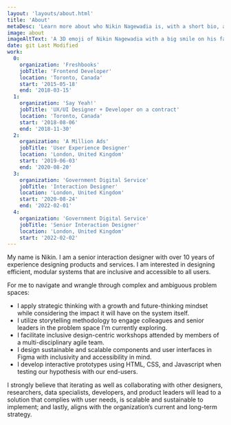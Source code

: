 ```yaml
---
layout: 'layouts/about.html'
title: 'About'
metaDesc: 'Learn more about who Nikin Nagewadia is, with a short bio, and list of his past work and education experiences.'
image: about
imageAltText: 'A 3D emoji of Nikin Nagewadia with a big smile on his face.'
date: git Last Modified
work:
  0:
    organization: 'Freshbooks'
    jobTitle: 'Frontend Developer'
    location: 'Toronto, Canada'
    start: '2015-05-18'
    end: '2018-03-15'
  1:
    organization: 'Say Yeah!'
    jobTitle: 'UX/UI Designer + Developer on a contract'
    location: 'Toronto, Canada'
    start: '2018-08-06'
    end: '2018-11-30'
  2:
    organization: 'A Million Ads'
    jobTitle: 'User Experience Designer'
    location: 'London, United Kingdom'
    start: '2019-06-03'
    end: '2020-08-20'
  3:
    organization: 'Government Digital Service'
    jobTitle: 'Interaction Designer'
    location: 'London, United Kingdom'
    start: '2020-08-24'
    end: '2022-02-01'
  4:
    organization: 'Government Digital Service'
    jobTitle: 'Senior Interaction Designer'
    location: 'London, United Kingdom'
    start: '2022-02-02'
---
```

My name is Nikin. I am a senior interaction designer with over 10 years of experience designing products and services. I am interested in designing efficient, modular systems that are inclusive and accessible to all users.

<p class="list-lead-in">For me to navigate and wrangle through complex and ambiguous problem spaces:</p>

- I apply strategic thinking with a growth and future-thinking mindset while considering the impact it will have on the system itself.
- I utilize storytelling methodology to engage colleagues and senior leaders in the problem space I'm currently exploring.
- I facilitate inclusive design-centric workshops attended by members of a multi-disciplinary agile team.
- I design sustainable and scalable components and user interfaces in Figma with inclusivity and accessibility in mind.
- I develop interactive prototypes using HTML, CSS, and Javascript when testing our hypothesis with our end-users.

I strongly believe that iterating as well as collaborating with other designers, researchers, data specialists, developers, and product leaders will lead to a solution that complies with user needs, is scalable and sustainable to implement; and lastly, aligns with the organization’s current and long-term strategy.
